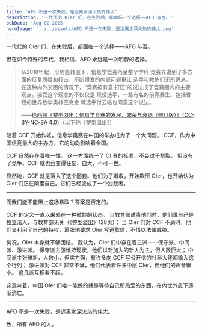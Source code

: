 ```yaml
---
title: 'AFO 不是一次失败，是远离水深火热的伟大'
description: '一代代的 OIer 们，在失败后，都面临一个选择——AFO 与否。'
pubDate: 'Aug 02 2025'
heroImage: '../../assets/AFO 不是一次失败，是远离水深火热的伟大.png'
---
```

一代代的 OIer 们，在失败后，都面临一个选择——AFO 与否。

但在如今特殊的年代，我相信，AFO 永远是一次明智的选择。

> 从2018年起，形势急转直下，信息学竞赛乃⾄整个学科
竞赛界遭到了多⽅⾯的反复质疑和打击，不断爆发的内部问题更让
选⼿和教练们⽆所适从。在这种内外交困的情况下，“竞赛被有意
打压”的说法成了竞赛圈内的主要观点。接受这个观念的不仅仅是
现役选⼿，⼀些有名的前竞赛⽣，包括曾经的世界数学奥林匹克金
牌选⼿付云皓也同意这个说法。
> 
> ——[徐西岭《整型溢出：信息学竞赛的发展，繁荣与衰退（修订版）》（CC-BY-NC-SA 4.0）](https://zhuanlan.zhihu.com/p/117660874)（以下称《整型溢出》）

随着 CCF 开始作妖，信息学奥赛在中国的举办成为了一个大问题。 
CCF，作为中国信竞最大的主办方，它的动向影响着全国。

CCF 自然存在着唯一性。
这一方面统一了 OI 界的标准，不会过于割裂，
但没有了竞争，CCF 就也会变得狂妄、自大、不可一世。

显然地，CCF 就是落入了这个圈套。他们为了增收，开始欺压 OIer，也开始认为 OIer 们正在颠覆自己。它们已经变成了一个独裁者。

---

而我们能不能阻止这场暴政？答案是否定的。

CCF 的定义一直以来处在一种微妙的状态。
当教育部谴责他们时，他们说自己是独立法人，与教育部无关（《整型溢出》128页）；
当 OIer 们对 CCF 不满时，他们又利用了自己的特权，嚣张地要求 OIer 写道歉信，不惜以法律威胁。

何况，OIer 本身就不够团结。
我认为，OIer 们中存在着三派——保守派、中间派、激进派。
保守派主张维持现状，他们以新加入的新人为主，但人数巨大；
中间派主张维新，人数小，但实力强，有许多向 CCF 写公开信的社科大佬都输入这个行列；
激进派对 CCF 非常不满，他们代表着许多中层 OIer，但他们的声音很小。
这几派互相看不起。

这意味着，中国 OIer 们唯一能做的就是等待自己所热爱的东西，在内忧外患下逐渐消亡。

---

AFO 不是一次失败，是远离水深火热的伟大。

致，所有 AFO 的人。